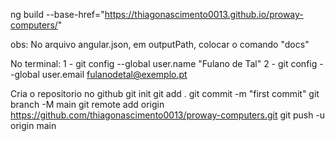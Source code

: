 ng build --base-href="https://thiagonascimento0013.github.io/proway-computers/"

obs: No arquivo angular.json, em outputPath, colocar o comando "docs"

No terminal:
1 - git config --global user.name "Fulano de Tal"
2 - git config --global user.email fulanodetal@exemplo.pt


Cria o repositorio no github
git init
git add .
git commit -m "first commit"
git branch -M main
git remote add origin https://github.com/thiagonascimento0013/proway-computers.git
git push -u origin main
